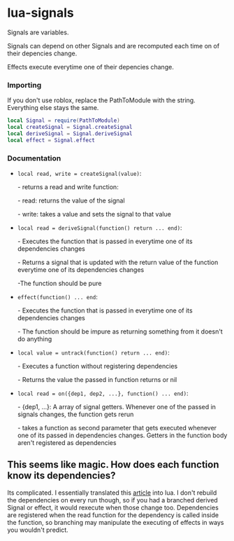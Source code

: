 # lua-signals
Signals are variables.

Signals can depend on other Signals and are recomputed each time on of their depencies change.

Effects execute everytime one of their depencies change.

### Importing
If you don't use roblox, replace the PathToModule with the string. Everything else stays the same.
```lua
local Signal = require(PathToModule)
local createSignal = Signal.createSignal
local deriveSignal = Signal.deriveSignal
local effect = Signal.effect
```

### Documentation
- `local read, write = createSignal(value)`: <p> - returns a read and write function: <p> - read: returns the value of the signal <p> - write: takes a value and sets the signal to that value
- `local read = deriveSignal(function() return ... end)`: <p> - Executes the function that is passed in everytime one of its dependencies changes <p> - Returns a signal that is updated with the return value of the function everytime one of its dependencies changes <p>  -The function should be pure
- `effect(function() ... end`: <p> - Executes the function that is passed in everytime one of its dependencies changes <p> - The function should be impure as returning something from it doesn't do anything
- `local value = untrack(function() return ... end)`: <p> - Executes a function without registering dependencies <p> - Returns the value the passed in function returns or nil
- `local read = on({dep1, dep2, ...}, function() ... end)`: <p> - {dep1, ...}: A array of signal getters. Whenever one of the passed in signals changes, the function gets rerun <p> - takes a function as second parameter that gets executed whenever one of its passed in dependencies changes. Getters in the function body aren't registered as dependencies

## This seems like magic. How does each function know its dependencies?
Its complicated. I essentially translated this [article](https://dev.to/ryansolid/building-a-reactive-library-from-scratch-1i0p) into lua. I don't rebuild the dependencies on every run though, so if you had a branched derived Signal or effect, it would rexecute when those change too. Dependencies are registered when the read function for the dependency is called inside the function, so branching may manipulate the executing of effects in ways you wouldn't predict.
